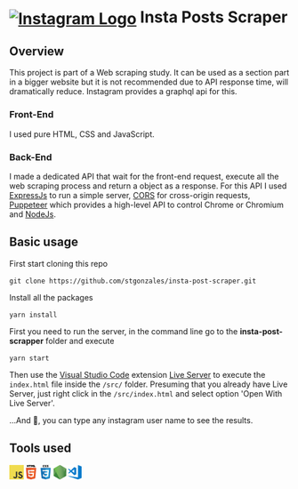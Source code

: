 # [<img align="center" alt="Instagram Logo" width="26px" src="https://cdn.jsdelivr.net/npm/simple-icons@3.4.1/icons/instagram.svg" />][instagram] Insta Posts Scraper

## Overview

This project is part of a Web scraping study. It can be used as a section part in a bigger website but it is not recommended due to API response time, will dramatically reduce. Instagram provides a graphql api for this.

### Front-End

I used pure HTML, CSS and JavaScript.

### Back-End

I made a dedicated API that wait for the front-end request, execute all the web scraping process and return a object as a response. For this API I used [ExpressJs](https://expressjs.com/) to run a simple server, [CORS](https://github.com/expressjs/cors) for cross-origin requests, [Puppeteer](https://pptr.dev/) which provides a high-level API to control Chrome or Chromium and [NodeJs](https://nodejs.org/en/).

## Basic usage

First start cloning this repo

```
git clone https://github.com/stgonzales/insta-post-scraper.git
```

Install all the packages

```
yarn install
```

First you need to run the server, in the command line go to the **insta-post-scrapper** folder and execute

```
yarn start
```

Then use the [Visual Studio Code](https://code.visualstudio.com/) extension [Live Server](https://marketplace.visualstudio.com/items?itemName=ritwickdey.LiveServer) to execute the `index.html` file inside the `/src/` folder. Presuming that you already have Live Server, just right click in the `/src/index.html` and select option 'Open With Live Server'.

...And :tada:, you can type any instagram user name to see the results.

## Tools used

[<img align="left" alt="JavaScript" width="26px" src="https://raw.githubusercontent.com/github/explore/80688e429a7d4ef2fca1e82350fe8e3517d3494d/topics/javascript/javascript.png" />][js]
[<img align="left" alt="HTML5" width="26px" src="https://raw.githubusercontent.com/github/explore/80688e429a7d4ef2fca1e82350fe8e3517d3494d/topics/html/html.png" />][html]
[<img align="left" alt="CSS3" width="26px" src="https://raw.githubusercontent.com/github/explore/80688e429a7d4ef2fca1e82350fe8e3517d3494d/topics/css/css.png" />][css]
[<img align="left" alt="Node.js" width="26px" src="https://raw.githubusercontent.com/github/explore/80688e429a7d4ef2fca1e82350fe8e3517d3494d/topics/nodejs/nodejs.png" />][node]
[<img align="left" alt="Visual Studio Code" width="26px" src="https://raw.githubusercontent.com/github/explore/80688e429a7d4ef2fca1e82350fe8e3517d3494d/topics/visual-studio-code/visual-studio-code.png" />][vs]

[instagram]: http://instagram.com
[html]: https://www.w3schools.com/html/
[css]: https://www.w3schools.com/css/
[js]: https://www.w3schools.com/js/
[node]: https://www.w3schools.com/nodejs/
[vs]: https://code.visualstudio.com/